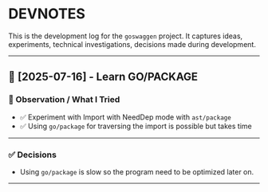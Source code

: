 # DEVNOTES

This is the development log for the `goswaggen` project.
It captures ideas, experiments, technical investigations, decisions made during development.

---

## 📅 [2025-07-16] - Learn GO/PACKAGE

### 🧪 Observation / What I Tried
- ✅ Experiment with Import with NeedDep mode with `ast/package`
- ✅ Using `go/package` for traversing the import is possible but takes time

---

### ✅ Decisions
- Using `go/package` is slow so the program need to be optimized later on.

---